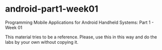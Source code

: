 # android-part1-week01
Programming Mobile Applications for Android Handheld Systems: Part 1 - Week 01

This material tries to be a reference. Please, use this in this way and do the labs by your own without copying it.

